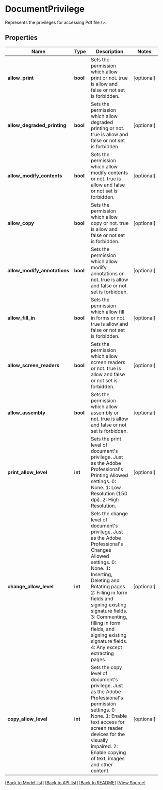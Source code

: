 ﻿# DocumentPrivilege
Represents the privileges for accessing Pdf file./&gt;.

## Properties
Name | Type | Description | Notes
------------ | ------------- | ------------- | -------------
**allow_print** | **bool** | Sets the permission which allow print or not. true is allow and false or not set is forbidden. | [optional]
**allow_degraded_printing** | **bool** | Sets the permission which allow degraded printing or not. true is allow and false or not set is forbidden. | [optional]
**allow_modify_contents** | **bool** | Sets the permission which allow modify contents or not. true is allow and false or not set is forbidden. | [optional]
**allow_copy** | **bool** | Sets the permission which allow copy or not. true is allow and false or not set is forbidden. | [optional]
**allow_modify_annotations** | **bool** | Sets the permission which allow modify annotations or not. true is allow and false or not set is forbidden. | [optional]
**allow_fill_in** | **bool** | Sets the permission which allow fill in forms or not. true is allow and false or not set is forbidden. | [optional]
**allow_screen_readers** | **bool** | Sets the permission which allow screen readers or not. true is allow and false or not set is forbidden. | [optional]
**allow_assembly** | **bool** | Sets the permission which allow assembly or not. true is allow and false or not set is forbidden. | [optional]
**print_allow_level** | **int** | Sets the print level of document's privilege. Just as the Adobe Professional's Printing Allowed settings. 0: None. 1: Low Resolution (150 dpi). 2: High Resolution. | [optional]
**change_allow_level** | **int** | Sets the change level of document's privilege. Just as the Adobe Professional's Changes Allowed settings. 0: None. 1: Inserting, Deleting and Rotating pages. 2: Filling in form fields and signing existing signature fields. 3: Commenting, filling in form fields, and signing existing signature fields. 4: Any except extracting pages. | [optional]
**copy_allow_level** | **int** | Sets the copy level of document's privilege. Just as the Adobe Professional's permission settings. 0: None. 1: Enable text access for screen reader devices for the visually impaired. 2: Enable copying of text, images and other content. | [optional]

[[Back to Model list]](../README.md#documentation-for-models) [[Back to API list]](../README.md#documentation-for-api-endpoints) [[Back to README]](../README.md) [[View Source]](../src/Aspose/PDF/Model/DocumentPrivilege.php)

